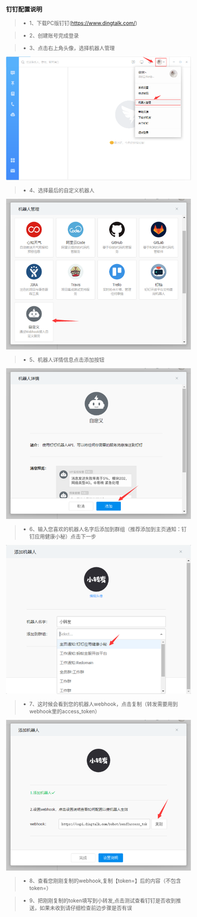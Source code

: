 
### 钉钉配置说明

> * 1、下载PC版钉钉(https://www.dingtalk.com/)

> * 2、创建账号完成登录

> * 3、点击右上角头像，选择机器人管理

![d7_png](https://raw.githubusercontent.com/tjn648609716/resources/master/images/d7.png)

> * 4、选择最后的自定义机器人

![d3_png](https://raw.githubusercontent.com/tjn648609716/resources/master/images/d3.png)

> * 5、机器人详情信息点击添加按钮

![d4_png](https://raw.githubusercontent.com/tjn648609716/resources/master/images/d4.png)

> * 6、输入您喜欢的机器人名字后添加到群组（推荐添加到主页通知：钉钉应用健康小秘）点击下一步

![d5_png](https://raw.githubusercontent.com/tjn648609716/resources/master/images/d5.png)

> * 7、这时候会看到您的机器人webhook，点击复制（转发需要用到webhook里的access_token）

![d6_png](https://raw.githubusercontent.com/tjn648609716/resources/master/images/d6.png)

> * 8、查看您刚刚复制的webhook,复制【token=】后的内容（不包含token=）

> * 9、把刚刚复制的token填写到小转发,点击测试查看钉钉是否收到推送，如果未收到请仔细检查前边步骤是否有误

